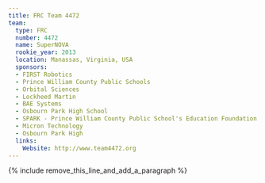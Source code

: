 ```yaml
---
title: FRC Team 4472
team:
  type: FRC
  number: 4472
  name: SuperNOVA
  rookie_year: 2013
  location: Manassas, Virginia, USA
  sponsors:
  - FIRST Robotics
  - Prince William County Public Schools
  - Orbital Sciences
  - Lockheed Martin
  - BAE Systems
  - Osbourn Park High School
  - SPARK - Prince William County Public School's Education Foundation
  - Micron Technology
  - Osbourn Park High
  links:
    Website: http://www.team4472.org
---
```


{% include remove_this_line_and_add_a_paragraph %}